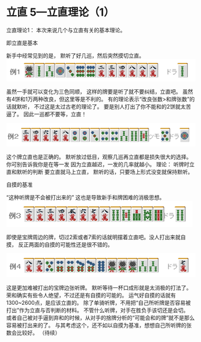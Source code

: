 # 立直 5—立直理论（1）

立直理论1：   本次来说几个与立直有关的基本理论。

 即立直是基本

  新手中经常见到的是， 默听了好几巡，然后突然摸切立直。
![image](./output/image_page180_11.png)

虽然一手就可以变化为三色同顺， 这样的牌要是听了就不要纠结，立直吧。  虽然有4饼和1万两种改良，但这里等是不利的。 有的理论表示“改良张数>和牌张数”的话就默听， 不过这是太过古老的理论了。  要是别人打出了你不能和的2饼就太苦逼了。 因此一巡都不要等，立直！

![image](./output/image_page181_7.png)

 这个牌立直也是正确的。 默听放过低目，观察几巡再立直都是损失很大的选择。  你可别告诉我你是在等一发 因为立直越迟，一发的几率就越小。  理论： 听牌时立直和默听的判断 要立直就马上立直， 默听的话，只要场上形式没变就保持默听。

 自摸的基准

  “这种听牌是不会被打出来的” 这也是导致新手和牌困难的消极思想。
![image](./output/image_page181_8.png)

 即使是宝牌周边的牌，切过2索或者7索的话就明摆着立直吧。没人打出来就自摸， 反正两面的自摸的可能性还是很不错的。

![image](./output/image_page182_9.png)

 这是更加难被打出的宝牌边张听牌。 默听等待一杯口成形就是太消极的打法了。 荣和确实有些令人绝望，不过还是有自摸的可能的。 运气好自摸的话就有1300~2600点，是应该立直的。  除了单骑听牌，不用把“自己所听牌是否容易被打出”作为立直与否判断的材料。 不管什么听牌，对手在胜负手该切还是会切。 或者自己被对手逼到弃和的时候，从对手的捨牌分析的“可能会和的牌”就不是那么容易被打出来的了。  与其考虑这个，还不如以自摸为基准，想想自己所听牌的张数会比较好。   （待续）
